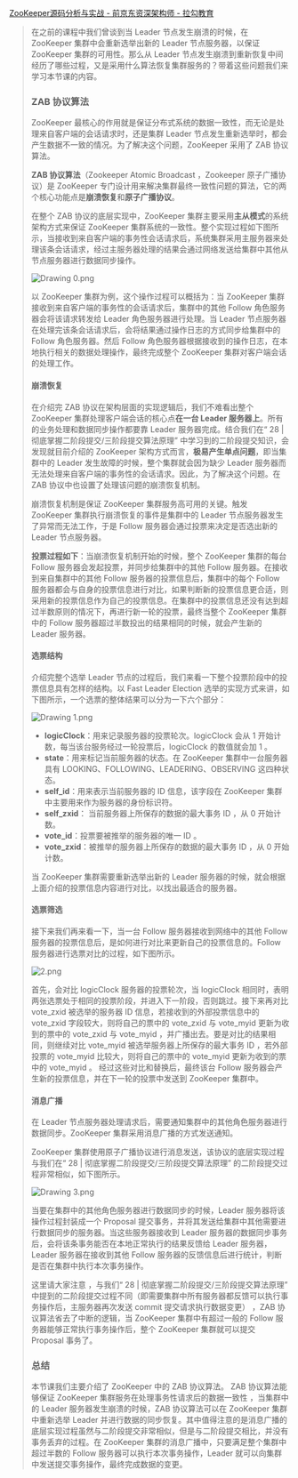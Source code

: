 [ZooKeeper源码分析与实战 - 前京东资深架构师 - 拉勾教育](https://kaiwu.lagou.com/course/courseInfo.htm?courseId=158#/detail/pc?id=3159)



> 在之前的课程中我们曾谈到当  Leader 节点发生崩溃的时候，在 ZooKeeper 集群中会重新选举出新的 Leader 节点服务器，以保证 ZooKeeper 集群的可用性。那么从 Leader 节点发生崩溃到重新恢复中间经历了哪些过程，又是采用什么算法恢复集群服务的？带着这些问题我们来学习本节课的内容。
>
> ### ZAB 协议算法
>
> ZooKeeper 最核心的作用就是保证分布式系统的数据一致性，而无论是处理来自客户端的会话请求时，还是集群 Leader 节点发生重新选举时，都会产生数据不一致的情况。为了解决这个问题，ZooKeeper 采用了 ZAB 协议算法。
>
> **ZAB 协议算法**（Zookeeper Atomic Broadcast ，Zookeeper 原子广播协议）是 ZooKeeper 专门设计用来解决集群最终一致性问题的算法，它的两个核心功能点是**崩溃恢复**和**原子广播协议**。
>
> 在整个 ZAB 协议的底层实现中，ZooKeeper 集群主要采用**主从模式**的系统架构方式来保证 ZooKeeper 集群系统的一致性。整个实现过程如下图所示，当接收到来自客户端的事务性会话请求后，系统集群采用主服务器来处理该条会话请求，经过主服务器处理的结果会通过网络发送给集群中其他从节点服务器进行数据同步操作。
>
> ![Drawing 0.png](https://s0.lgstatic.com/i/image/M00/40/D6/Ciqc1F8zqzWAY5J1AAAlia-QXZo498.png)
>
> 以 ZooKeeper 集群为例，这个操作过程可以概括为：当 ZooKeeper 集群接收到来自客户端的事务性的会话请求后，集群中的其他 Follow 角色服务器会将该请求转发给 Leader 角色服务器进行处理。当 Leader 节点服务器在处理完该条会话请求后，会将结果通过操作日志的方式同步给集群中的 Follow 角色服务器。然后 Follow 角色服务器根据接收到的操作日志，在本地执行相关的数据处理操作，最终完成整个 ZooKeeper 集群对客户端会话的处理工作。
>
> #### 崩溃恢复
>
> 在介绍完 ZAB 协议在架构层面的实现逻辑后，我们不难看出整个 ZooKeeper 集群处理客户端会话的核心点**在一台 Leader 服务器上**。所有的业务处理和数据同步操作都要靠 Leader 服务器完成。结合我们在“ 28 | 彻底掌握二阶段提交/三阶段提交算法原理” 中学习到的二阶段提交知识，会发现就目前介绍的 ZooKeeper 架构方式而言，**极易产生单点问题**，即当集群中的 Leader 发生故障的时候，整个集群就会因为缺少 Leader 服务器而无法处理来自客户端的事务性的会话请求。因此，为了解决这个问题。在 ZAB 协议中也设置了处理该问题的崩溃恢复机制。
>
> 崩溃恢复机制是保证 ZooKeeper 集群服务高可用的关键。触发 ZooKeeper 集群执行崩溃恢复的事件是集群中的 Leader 节点服务器发生了异常而无法工作，于是 Follow 服务器会通过投票来决定是否选出新的 Leader 节点服务器。
>
> **投票过程如下**：当崩溃恢复机制开始的时候，整个 ZooKeeper 集群的每台 Follow 服务器会发起投票，并同步给集群中的其他 Follow 服务器。在接收到来自集群中的其他 Follow 服务器的投票信息后，集群中的每个 Follow 服务器都会与自身的投票信息进行对比，如果判断新的投票信息更合适，则采用新的投票信息作为自己的投票信息。在集群中的投票信息还没有达到超过半数原则的情况下，再进行新一轮的投票，最终当整个 ZooKeeper 集群中的 Follow 服务器超过半数投出的结果相同的时候，就会产生新的 Leader 服务器。
>
> #### 选票结构
>
> 介绍完整个选举 Leader 节点的过程后，我们来看一下整个投票阶段中的投票信息具有怎样的结构。以 Fast Leader Election 选举的实现方式来讲，如下图所示，一个选票的整体结果可以分为一下六个部分：
>
> ![Drawing 1.png](https://s0.lgstatic.com/i/image/M00/40/E1/CgqCHl8zq1SABNDvAAB3WcgZ-2s055.png)
>
> - **logicClock**：用来记录服务器的投票轮次。logicClock 会从 1 开始计数，每当该台服务经过一轮投票后，logicClock 的数值就会加 1 。
> - **state**：用来标记当前服务器的状态。在 ZooKeeper 集群中一台服务器具有 LOOKING、FOLLOWING、LEADERING、OBSERVING 这四种状态。
> - **self_id**：用来表示当前服务器的 ID 信息，该字段在 ZooKeeper 集群中主要用来作为服务器的身份标识符。
> - **self_zxid**： 当前服务器上所保存的数据的最大事务 ID ，从 0 开始计数。
> - **vote_id**：投票要被推举的服务器的唯一 ID 。
> - **vote_zxid**：被推举的服务器上所保存的数据的最大事务 ID ，从 0 开始计数。
>
> 当 ZooKeeper 集群需要重新选举出新的 Leader 服务器的时候，就会根据上面介绍的投票信息内容进行对比，以找出最适合的服务器。
>
> #### 选票筛选
>
> 接下来我们再来看一下，当一台 Follow 服务器接收到网络中的其他 Follow 服务器的投票信息后，是如何进行对比来更新自己的投票信息的。Follow 服务器进行选票对比的过程，如下图所示。
>
> ![2.png](https://s0.lgstatic.com/i/image/M00/40/D6/Ciqc1F8zq2CAABxRAACKTM36L6o309.png)
>
> 首先，会对比 logicClock 服务器的投票轮次，当 logicClock 相同时，表明两张选票处于相同的投票阶段，并进入下一阶段，否则跳过。接下来再对比 vote_zxid 被选举的服务器 ID 信息，若接收到的外部投票信息中的 vote_zxid 字段较大，则将自己的票中的 vote_zxid 与 vote_myid 更新为收到的票中的 vote_zxid 与 vote_myid ，并广播出去。要是对比的结果相同，则继续对比 vote_myid 被选举服务器上所保存的最大事务 ID ，若外部投票的 vote_myid 比较大，则将自己的票中的 vote_myid 更新为收到的票中的 vote_myid 。 经过这些对比和替换后，最终该台 Follow 服务器会产生新的投票信息，并在下一轮的投票中发送到 ZooKeeper 集群中。
>
> #### 消息广播
>
> 在 Leader 节点服务器处理请求后，需要通知集群中的其他角色服务器进行数据同步。ZooKeeper 集群采用消息广播的方式发送通知。
>
> ZooKeeper 集群使用原子广播协议进行消息发送，该协议的底层实现过程与我们在“ 28 | 彻底掌握二阶段提交/三阶段提交算法原理” 的二阶段提交过程非常相似，如下图所示。
>
> ![Drawing 3.png](https://s0.lgstatic.com/i/image/M00/40/D6/Ciqc1F8zq2qAXTCIAAB2wqjPhfI084.png)
>
> 当要在集群中的其他角色服务器进行数据同步的时候，Leader 服务器将该操作过程封装成一个 Proposal 提交事务，并将其发送给集群中其他需要进行数据同步的服务器。当这些服务器接收到 Leader 服务器的数据同步事务后，会将该条事务能否在本地正常执行的结果反馈给 Leader 服务器，Leader 服务器在接收到其他 Follow 服务器的反馈信息后进行统计，判断是否在集群中执行本次事务操作。
>
> 这里请大家注意 ，与我们“ 28 | 彻底掌握二阶段提交/三阶段提交算法原理” 中提到的二阶段提交过程不同（即需要集群中所有服务器都反馈可以执行事务操作后，主服务器再次发送 commit 提交请求执行数据变更） ，ZAB 协议算法省去了中断的逻辑，当 ZooKeeper 集群中有超过一般的 Follow 服务器能够正常执行事务操作后，整个 ZooKeeper 集群就可以提交 Proposal 事务了。
>
> ### 总结
>
> 本节课我们主要介绍了 ZooKeeper 中的 ZAB 协议算法。 ZAB 协议算法能够保证 ZooKeeper 集群服务在处理事务性请求后的数据一致性 ，当集群中的 Leader 服务器发生崩溃的时候，ZAB 协议算法可以在 ZooKeeper 集群中重新选举 Leader 并进行数据的同步恢复。其中值得注意的是消息广播的底层实现过程虽然与二阶段提交非常相似，但是与二阶段提交相比，并没有事务丢弃的过程。在 ZooKeeper 集群的消息广播中，只要满足整个集群中超过半数的 Follow 服务器可以执行本次事务操作，Leader 就可以向集群中发送提交事务操作，最终完成数据的变更。